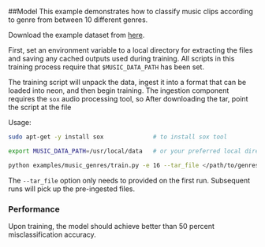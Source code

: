 ##Model
This example demonstrates how to classify music clips according to genre from between 10 different genres.

Download the example dataset from [here](http://marsyasweb.appspot.com/download/data_sets/).

First, set an environment variable to a local directory for extracting the files and saving any cached outputs used during training.  All scripts in this training process require that `$MUSIC_DATA_PATH` has been set.

The training script will unpack the data, ingest it into a format that can be loaded into neon, and then begin training.  The ingestion component requires the `sox` audio processing tool, so After downloading the tar, point the script at the file

Usage:
```bash
sudo apt-get -y install sox              # to install sox tool

export MUSIC_DATA_PATH=/usr/local/data   # or your preferred local directory

python examples/music_genres/train.py -e 16 --tar_file </path/to/genres.tar.gz> 
```

The `--tar_file` option only needs to provided on the first run.  Subsequent runs will pick up the pre-ingested files.

### Performance
Upon training, the model should achieve better than 50 percent misclassification accuracy.

